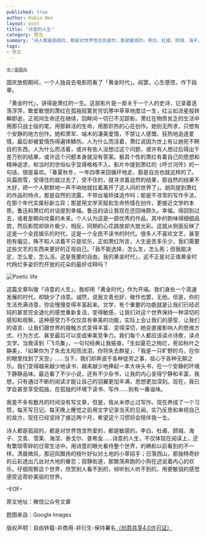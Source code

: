 ```yaml
---
published: true
author: Robin Wen
layout: post
title: "诗意的人生"
category: 想法
summary: "诗人都是孤寂的，都是对世界饱含热爱的，都是敏感的。李白、杜甫、顾城、海子、艾青、雪莱、海涅、泰戈尔、普希金……诗意的人生，不仅体现在阅读上，还有繁琐零碎的日常生活中。用诗意的眼光看待整个世界，的确和以前看到的不一样。清晨微风，那迎风飘扬的枝叶好似对土地的小草招手；日落西山，那独特奇妙的云彩透出几丝对大地的眷恋；寂静街道，那飘荡奔跑的小狗在述说着内心的欢乐。仔细观察这个世界，欣赏别人看不到的，倾听别人听不到的，用更敏锐的感觉感受这奇妙美丽的世界。"
tags: 
- 想法
---
```


`文/温国兵`

国庆放假期间，一个人独自去电影院看了「黄金时代」。阅罢，心生感悟，作下段章。

「黄金时代」，讲得是萧红的一生。这部影片是一部关于一个人的史诗，记录着迭荡浮萍，敢爱敢恨的萧红在孤独寂寞贫穷饥寒中草草地度过一生，红尘如流星般转瞬即逝，正视间生命还在继续，回眸间一切已不见踪影。萧红在物质贫乏的生活中用那只战士般的笔，用那鲜活的生命，用那炽热的心在创作。她别无所求，只想有个安静的地方创作。她和萧军、端木的凄美爱情，不禁让人感慨，狂热地追逐爱情，最后却被爱情伤得遍体鳞伤。人为什么而活着，萧红说因为世上有让她死不瞑目的东西。人为什么而活着，或许有些人没想过这个问题，或许有人想过后得出千差万别的结果，或许这个问题本身就没有答案。极具个性的萧红有着自己的思想和精神追求，和当时的世俗似乎显得格格不入。影片中提到萧红的《呼兰河传》的一句话，很是喜欢。「春夏秋冬，一年四季来回循环地走，那是自古也就这样的了。风霜雨雪，受得住的就过去了，受不住的，就寻求着自然的结果，那自然的结果不大好，把一个人默默地一声不响地就拉着离开了这人间的世界了」。胡风提到萧红的作品的特点，那是自然的流露，不带丝毫矫揉造作吗；那是不寻常的写作手法，在那个年代实属标新立异；那是用文学天赋和生命热情在创作，更接近文学的本质。鲁迅和萧红的对话提到幸福，鲁迅的话让我现在还回味颇久。幸福，得回到过去，或者是朝向坟墓的未来。个人认为这是一部优秀的作品，其中的韵味得细细品尝，然后影院却排片极少，相反，同期的心花路放却大放光彩。这就从侧面反映了这是一个全民娱乐的时代，这是一个全民不读书的时代。很多人不喜欢文艺，甚至抱有偏见，殊不知人活着不只是欢乐，正如萧红所言，人生是苦多乐少，我们需要这些文艺的东西来更好的正视自己。「我不能选择，怎么生，怎么死；但我能决定，怎么爱，怎么活。这是我要的自由，我的黄金时代」，这不正是对正值黄金时代绚烂多姿炽烈开放的花朵的最好诠释吗？

![Poetic life](http://i.imgur.com/VeBGel2.jpg)

这篇文章叫做「诗意的人生」，我却用「黄金时代」作为开端。我们身处一个高速发展的时代，却缺少了诗意。诚然，说我文青也好，做作也罢，无他。但是，你的生活充满诗意，你会慢慢变得丰富起来。文学，有个重要的功能就是让我们已经迟钝的甚至完全退化的感觉重新复活，变得敏感，让我们对这个世界保持一种深切的感知和观察，这种感受力不仅仅具有审美的功能，实际上会让我们的感受、让我们的语言、让我们跟世界的接触方式变得丰富、变得深切，她会直接影响人的思维方式、行为方式、甚至最后可以变成审美竞争力。我们每个人都应该读点诗歌，读点文学。当我读到「飞鸟集」，一句句经典让我振奋。「生如夏花之绚烂，死如秋叶之静美」、「如果你为了失去太阳而流泪，你将失去群星」、「我是一只旷野的鸟，在你的眼里找到了天空」……当下，我们却奔波于各种徒劳之事，投心于各种无聊之乐。我们变得越来越少地读书，越来越少地捧起一本大块头书，在一个安静的环境下静静品味。最近看了不少小说，还有不少杂书，让我的内心变得宁静和丰富，我想，只有通过不断的阅读才能让自己的羽翼更加丰满，思想更加深刻。现在，我已学会甚至享受孤独，在孤独的环境下读书、写作……别有一番滋味。

我差不多有数月的时间没有写文章，但是，我从未停止过写作。现在养成了一个习惯，每天写日记。每天晚上睡觉之前用文字记录当天的见闻，实乃反思和审视自己的良方，现在已经坚持了接近两个月，希望这个习惯将会陪伴我一生。

诗人都是孤寂的，都是对世界饱含热爱的，都是敏感的。李白、杜甫、顾城、海子、艾青、雪莱、海涅、泰戈尔、普希金……诗意的人生，不仅体现在阅读上，还有繁琐零碎的日常生活中。用诗意的眼光看待整个世界，的确和以前看到的不一样。清晨微风，那迎风飘扬的枝叶好似对土地的小草招手；日落西山，那独特奇妙的云彩透出几丝对大地的眷恋；寂静街道，那飘荡奔跑的小狗在述说着内心的欢乐。仔细观察这个世界，欣赏别人看不到的，倾听别人听不到的，用更敏锐的感觉感受这奇妙美丽的世界。

–EOF–

原文地址：微信公众号文章

题图来自：Google Images

版权声明：自由转载-非商用-非衍生-保持署名<a href="http://creativecommons.org/licenses/by-nc-nd/4.0/deed.zh" target="_blank">（创意共享4.0许可证）</a>
